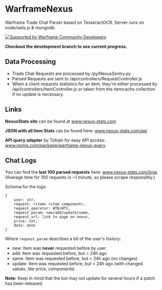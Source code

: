 # WarframeNexus
Warframe Trade Chat Parser based on TesseractOCR. Server runs on node/sails.js & mongodb.

[![Supported by Warframe Community Developers](https://raw.githubusercontent.com/Warframe-Community-Developers/banner/master/banner.png)](https://github.com/Warframe-Community-Developers "Supported by Warframe Community Developers")

**Checkout the development branch to see current progress.**


## Data Processing
- Trade Chat Requests are processed by /py/NexusSentry.py
- Parsed Requests are sent to /api/controllers/RequestController.js
- When a client requests statistics for an item, they're either processed
by /api/controllers/ItemController.js or taken from the itemcache collection if no update
is necessary.


## Links
**NexusStats site** can be found at www.nexus-stats.com

**JSON with all Item Stats** can be found here: www.nexus-stats.com/api

**API query adapter** by Tobiah for easy API access: www.npmjs.com/package/warframe-nexus-query

## Chat Logs

You can find the **last 100 parsed requests** here: www.nexus-stats.com/logs 
(Average time for 100 requests is ~1 minute, so please scrape responsibly.)

Schema for the logs:
```
{
    user: str,
    request: <item> <item component>,
    request_operator: WTB/WTS,
    request_param: new/add/update/same,
    request_url: link to page on nexus,
    price: int,
    date: date
}
```

Where `request_param` describes a bit of the user's history:
- new: Item was **never** requested before by user
- add: Item was requested before, but > 24h ago
- same: Item was requested before, but < 24h ago (no changes)
- update: Item was requested before, but < 24h ago (with changed values, like price, components)

**Note:** Keep in mind that the bot may not update for several hours if a patch has been released.
